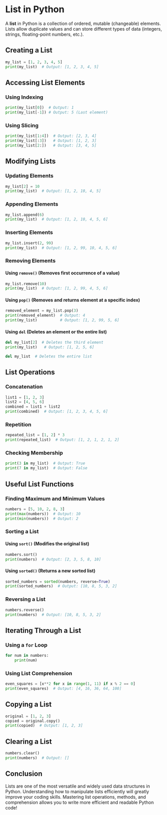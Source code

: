 # List in Python

A **list** in Python is a collection of ordered, mutable (changeable) elements. Lists allow duplicate values and can store different types of data (integers, strings, floating-point numbers, etc.).

## Creating a List

```python
my_list = [1, 2, 3, 4, 5]
print(my_list)  # Output: [1, 2, 3, 4, 5]
```

## Accessing List Elements

### Using Indexing
```python
print(my_list[0])  # Output: 1
print(my_list[-1]) # Output: 5 (Last element)
```

### Using Slicing
```python
print(my_list[1:4])  # Output: [2, 3, 4]
print(my_list[:3])   # Output: [1, 2, 3]
print(my_list[2:])   # Output: [3, 4, 5]
```

## Modifying Lists

### **Updating Elements**
```python
my_list[2] = 10
print(my_list)  # Output: [1, 2, 10, 4, 5]
```

### **Appending Elements**
```python
my_list.append(6)
print(my_list)  # Output: [1, 2, 10, 4, 5, 6]
```

### **Inserting Elements**
```python
my_list.insert(2, 99)
print(my_list)  # Output: [1, 2, 99, 10, 4, 5, 6]
```

### **Removing Elements**
#### Using `remove()` (Removes first occurrence of a value)
```python
my_list.remove(10)
print(my_list)  # Output: [1, 2, 99, 4, 5, 6]
```

#### Using `pop()` (Removes and returns element at a specific index)
```python
removed_element = my_list.pop(3)
print(removed_element)  # Output: 4
print(my_list)          # Output: [1, 2, 99, 5, 6]
```

#### Using `del` (Deletes an element or the entire list)
```python
del my_list[2]  # Deletes the third element
print(my_list)   # Output: [1, 2, 5, 6]

del my_list  # Deletes the entire list
```

## List Operations

### **Concatenation**
```python
list1 = [1, 2, 3]
list2 = [4, 5, 6]
combined = list1 + list2
print(combined)  # Output: [1, 2, 3, 4, 5, 6]
```

### **Repetition**
```python
repeated_list = [1, 2] * 3
print(repeated_list)  # Output: [1, 2, 1, 2, 1, 2]
```

### **Checking Membership**
```python
print(3 in my_list)  # Output: True
print(7 in my_list)  # Output: False
```

## Useful List Functions

### **Finding Maximum and Minimum Values**
```python
numbers = [5, 10, 2, 8, 3]
print(max(numbers))  # Output: 10
print(min(numbers))  # Output: 2
```

### **Sorting a List**
#### Using `sort()` (Modifies the original list)
```python
numbers.sort()
print(numbers)  # Output: [2, 3, 5, 8, 10]
```

#### Using `sorted()` (Returns a new sorted list)
```python
sorted_numbers = sorted(numbers, reverse=True)
print(sorted_numbers)  # Output: [10, 8, 5, 3, 2]
```

### **Reversing a List**
```python
numbers.reverse()
print(numbers)  # Output: [10, 8, 5, 3, 2]
```

## Iterating Through a List

### **Using a `for` Loop**
```python
for num in numbers:
    print(num)
```

### **Using List Comprehension**
```python
even_squares = [x**2 for x in range(1, 11) if x % 2 == 0]
print(even_squares)  # Output: [4, 16, 36, 64, 100]
```

## Copying a List

```python
original = [1, 2, 3]
copied = original.copy()
print(copied)  # Output: [1, 2, 3]
```

## Clearing a List
```python
numbers.clear()
print(numbers)  # Output: []
```

## Conclusion
Lists are one of the most versatile and widely used data structures in Python. Understanding how to manipulate lists efficiently will greatly improve your coding skills. Mastering list operations, methods, and comprehension allows you to write more efficient and readable Python code!

